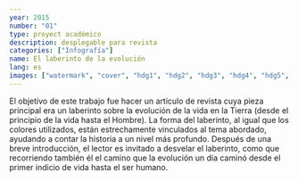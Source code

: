 ```yaml
---
year: 2015
number: "01"
type: proyect académico
description: desplegable para revista
categories: ["Infografía"]
name: El laberinto de la evolución
lang: es
images: ["watermark", "cover", "hdg1", "hdg2", "hdg3", "hdg4", "hdg5", "hdg6"]
---
```

El objetivo de este trabajo fue hacer un artículo de revista cuya pieza principal era un laberinto sobre la evolución de la vida en la Tierra (desde el principio de la vida hasta el Hombre). La forma del laberinto, al igual que los colores utilizados, están estrechamente vinculados al tema abordado, ayudando a contar la historia a un nivel más profundo. Después de una breve introducción, el lector es invitado a desvelar el laberinto, como que recorriendo también él el camino que la evolución un día caminó desde el primer indicio de vida hasta el ser humano.
